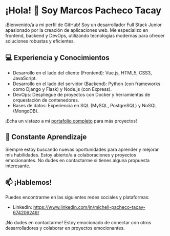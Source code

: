 # ¡Hola! 👋 Soy Marcos Pacheco Tacay

¡Bienvenido/a a mi perfil de GitHub! Soy un desarrollador Full Stack Junior apasionado por la creación de aplicaciones web. Me especializo en frontend, backend y DevOps, utilizando tecnologías modernas para ofrecer soluciones robustas y eficientes.

## 💻 Experiencia y Conocimientos

- Desarrollo en el lado del cliente (Frontend): Vue.js, HTML5, CSS3, JavaScript.
- Desarrollo en el lado del servidor (Backend): Python (con frameworks como Django y Flask) y Node.js (con Express).
- DevOps: Despliegue de proyectos con Docker y herramientas de orquestación de contenedores.
- Bases de datos: Experiencia en SQL (MySQL, PostgreSQL) y NoSQL (MongoDB).

¡Echa un vistazo a mi [portafolio completo](enlace-al-portafolio) para más proyectos!

## 🌱 Constante Aprendizaje

Siempre estoy buscando nuevas oportunidades para aprender y mejorar mis habilidades. Estoy abierto/a a colaboraciones y proyectos emocionantes. No dudes en contactarme si tienes alguna propuesta interesante.

## 📫 ¡Hablemos!

Puedes encontrarme en las siguientes redes sociales y plataformas:

- LinkedIn: https://www.linkedin.com/in/michell-pacheco-tacay-674206249/

¡No dudes en contactarme! Estoy emocionado de conectar con otros desarrolladores y colaborar en proyectos emocionantes.

